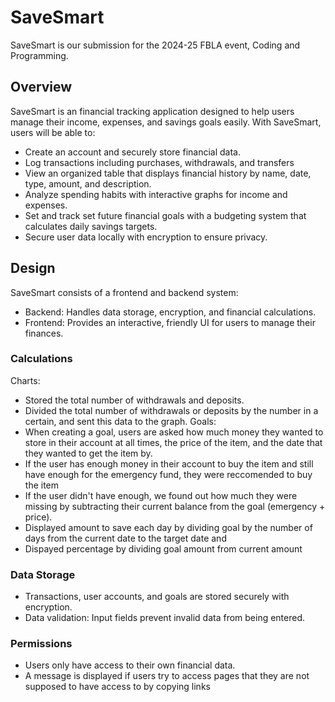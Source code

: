 # SaveSmart  
SaveSmart is our submission for the 2024-25 FBLA event, Coding and Programming.


## Overview  
SaveSmart is an financial tracking application designed to help users manage their income, expenses, and savings goals easily. With SaveSmart, users will be able to:  
- Create an account and securely store financial data.  
- Log transactions including purchases, withdrawals, and transfers  
- View an organized table that displays financial history by name, date, type, amount, and description.  
- Analyze spending habits with interactive graphs for income and expenses.
- Set and track set future financial goals with a budgeting system that calculates daily savings targets.
- Secure user data locally with encryption to ensure privacy.  

## Design
SaveSmart consists of a frontend and backend system:  
- Backend: Handles data storage, encryption, and financial calculations.  
- Frontend: Provides an interactive, friendly UI for users to manage their finances.  

### Calculations
Charts:
 - Stored the total number of withdrawals and deposits.
 - Divided the total number of withdrawals or deposits by the number in a certain, and sent this data to the graph.
 Goals:
  - When creating a goal, users are asked how much money they wanted to store in their account at all times, the price of the item, and the date that they wanted to get the item by.
  - If the user has enough money in their account to buy the item and still have enough for the emergency fund, they were reccomended to buy the item
  - If the user didn't have enough, we found out how much they were missing by subtracting their current balance from the goal (emergency + price).
  - Displayed amount to save each day by dividing goal by the number of days from the current date to the target date and 
  - Dispayed percentage by dividing goal amount from current amount

### Data Storage
- Transactions, user accounts, and goals are stored securely with encryption.  
- Data validation: Input fields prevent invalid data from being entered. 

### Permissions
- Users only have access to their own financial data.  
- A message is displayed if users try to access pages that they are not supposed to have access to by copying links 

